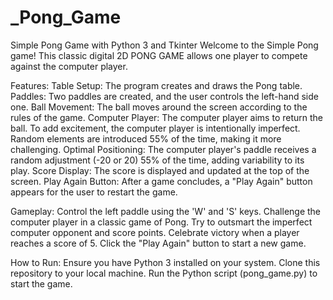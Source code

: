 # _Pong_Game

Simple Pong Game with Python 3 and Tkinter
Welcome to the Simple Pong game! This classic digital 2D PONG GAME allows one player to compete against the computer player.

Features:
Table Setup: The program creates and draws the Pong table.
Paddles: Two paddles are created, and the user controls the left-hand side one.
Ball Movement: The ball moves around the screen according to the rules of the game.
Computer Player: The computer player aims to return the ball. To add excitement, the computer player is intentionally imperfect. Random elements are introduced 55% of the time, making it more challenging.
Optimal Positioning: The computer player's paddle receives a random adjustment (-20 or 20) 55% of the time, adding variability to its play.
Score Display: The score is displayed and updated at the top of the screen.
Play Again Button: After a game concludes, a "Play Again" button appears for the user to restart the game.

Gameplay:
Control the left paddle using the 'W' and 'S' keys.
Challenge the computer player in a classic game of Pong.
Try to outsmart the imperfect computer opponent and score points.
Celebrate victory when a player reaches a score of 5.
Click the "Play Again" button to start a new game.

How to Run:
Ensure you have Python 3 installed on your system.
Clone this repository to your local machine.
Run the Python script (pong_game.py) to start the game.